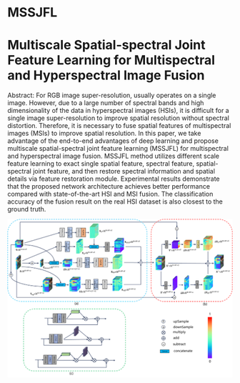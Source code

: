 # MSSJFL
# Multiscale Spatial-spectral Joint Feature Learning for Multispectral and Hyperspectral Image Fusion
Abstract: For RGB image super-resolution, usually operates on a single image. However, due to a large number of spectral bands and high dimensionality of the data in hyperspectral images (HSIs), it is difficult for a single image super-resolution to improve spatial resolution without spectral distortion. Therefore, it is necessary to fuse spatial features of multispectral images (MSIs) to improve spatial resolution. In this paper, we take advantage of the end-to-end advantages of deep learning and propose multiscale spatial-spectral joint feature learning (MSSJFL) for multispectral and hyperspectral image fusion. MSSJFL method utilizes different scale feature learning to exact single spatial feature, spectral feature, spatial-spectral joint feature, and then restore spectral information and spatial details via feature restoration module. Experimental results demonstrate that the proposed network architecture achieves better performance compared with state-of-the-art HSI and MSI fusion. The classification accuracy of the fusion result on the real HSI dataset is also closest to the ground truth.


![avatar](structure.png)
